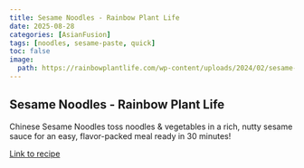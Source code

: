 ```yaml
---
title: Sesame Noodles - Rainbow Plant Life
date: 2025-08-28
categories: [AsianFusion]
tags: [noodles, sesame-paste, quick]
toc: false
image:
  path: https://rainbowplantlife.com/wp-content/uploads/2024/02/sesame-noodles-hero-2-1-of-1.jpg
---
```


  ## Sesame Noodles - Rainbow Plant Life

  Chinese Sesame Noodles toss noodles & vegetables in a rich, nutty sesame sauce for an easy, flavor-packed meal ready in 30 minutes!

  [Link to recipe](https://rainbowplantlife.com/sesame-noodles/#recipe)

  
